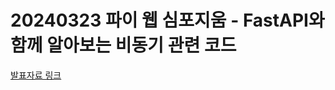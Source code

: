 # 20240323 파이 웹 심포지움 - FastAPI와 함께 알아보는 비동기 관련 코드
[발표자료 링크](https://docs.google.com/presentation/d/1CctTLlBycQQHK3eHZUIGDOt3Re3iR5amDPBhj45rBMM/edit?usp=sharing)